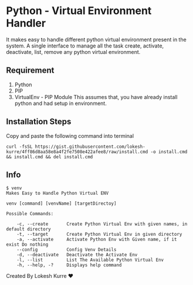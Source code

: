 # Python - Virtual Environment Handler

It makes easy to handle different python virtual environment present in the system. A single interface to manage all the task create, activate, deactivate, list, remove any python virtual environment.

## Requirement
1. Python
2. PIP
3. VirtualEnv - PIP Module
This assumes that, you have already install python and had setup in environment.

## Installation Steps
Copy and paste the following command into terminal
```
curl -fsSL https://gist.githubusercontent.com/lokesh-kurre/4ff86d8aa58e8a4f2fe7508e422afee8/raw/install.cmd -o install.cmd && install.cmd && del install.cmd
```

## Info
```
$ venv
Makes Easy to Handle Python Virtual ENV

venv [command] [venvName] [targetDirectoy]

Possible Commands:

    -c, --create       Create Python Virtual Env with given names, in default directory
    -t, --target       Create Python Virtual Env in given directory
    -a, --activate     Activate Python Env with Given name, if it exist Do nothing
    --config           Config Venv Details
    -d, --deactivate   Deactivate the Activate Env
    -l, --list         List The Available Python Virtual Env
    -h, --help, -?     Displays help command
```
Created By Lokesh Kurre &hearts;

